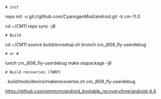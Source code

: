 	# init

repo init -u git://github.com/CyanogenMod/android.git -b cm-11.0

cd ~/CM11
repo sync -j8


	# Build

cd ~/CM11
source build/envsetup.sh
brunch cm_j608_fly-userdebug

	# or #

lunch cm_j608_fly-userdebug
make otapackage -j8


	# Build recoveries (TWRP)

. build/tools/device/makerecoveries.sh cm_j608_fly-userdebug

https://github.com/omnirom/android_bootable_recovery/tree/android-4.4
